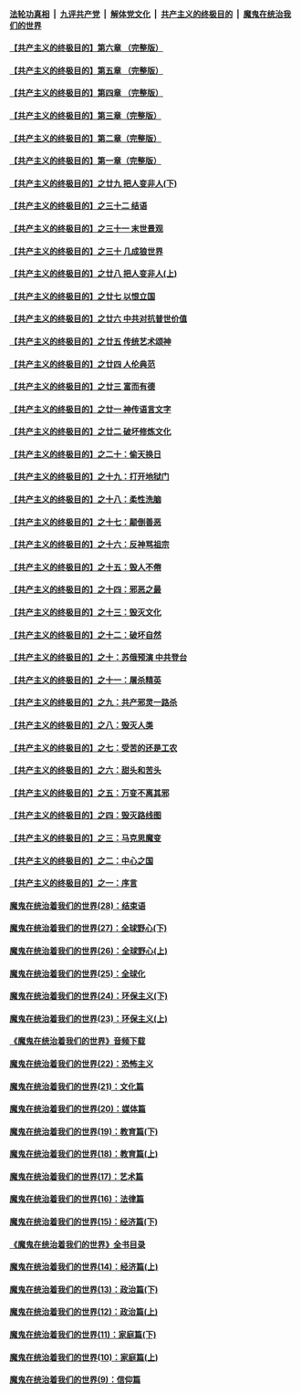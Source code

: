 ####  [法轮功真相](../../../../basic/blob/master/README.md?t=11210426) &nbsp;|&nbsp; [九评共产党](../../../../9ping.md/blob/master/README.md?t=11210426) &nbsp;|&nbsp; [解体党文化](../../../../jtdwh.md/blob/master/README.md?t=11210426)  &nbsp;|&nbsp; [共产主义的终极目的](../../../../gczydzjmd.md/blob/master/README.md?t=11210426) &nbsp;|&nbsp; [魔鬼在统治我们的世界](../../../../mgztzwmdsj.md/blob/master/README.md?t=11210426) 

#### [【共产主义的终极目的】第六章 （完整版）](../pages/nsc422/n11428913.md?t=11210426) 

#### [【共产主义的终极目的】第五章 （完整版）](../pages/nsc422/n11428912.md?t=11210426) 

#### [【共产主义的终极目的】第四章 （完整版）](../pages/nsc422/n11428907.md?t=11210426) 

#### [【共产主义的终极目的】第三章（完整版）](../pages/nsc422/n11428848.md?t=11210426) 

#### [【共产主义的终极目的】第二章（完整版）](../pages/nsc422/n11428831.md?t=11210426) 

#### [【共产主义的终极目的】第一章（完整版）](../pages/nsc422/n11417651.md?t=11210426) 

#### [【共产主义的终极目的】之廿九 把人变非人(下)](../pages/nsc422/n11344140.md?t=11210426) 

#### [【共产主义的终极目的】之三十二 结语](../pages/nsc422/n11360535.md?t=11210426) 

#### [【共产主义的终极目的】之三十一 末世景观](../pages/nsc422/n11351129.md?t=11210426) 

#### [【共产主义的终极目的】之三十 几成狼世界](../pages/nsc422/n11348280.md?t=11210426) 

#### [【共产主义的终极目的】之廿八 把人变非人(上)](../pages/nsc422/n11340492.md?t=11210426) 

#### [【共产主义的终极目的】之廿七 以恨立国](../pages/nsc422/n11336944.md?t=11210426) 

#### [【共产主义的终极目的】之廿六 中共对抗普世价值](../pages/nsc422/n11324785.md?t=11210426) 

#### [【共产主义的终极目的】之廿五 传统艺术颂神](../pages/nsc422/n11296396.md?t=11210426) 

#### [【共产主义的终极目的】之廿四 人伦典范](../pages/nsc422/n11296397.md?t=11210426) 

#### [【共产主义的终极目的】之廿三 富而有德](../pages/nsc422/n11283598.md?t=11210426) 

#### [【共产主义的终极目的】之廿一 神传语言文字](../pages/nsc422/n11263265.md?t=11210426) 

#### [【共产主义的终极目的】之廿二 破坏修炼文化](../pages/nsc422/n11245728.md?t=11210426) 

#### [【共产主义的终极目的】之二十：偷天换日](../pages/nsc422/n11238846.md?t=11210426) 

#### [【共产主义的终极目的】之十九：打开地狱门](../pages/nsc422/n11206376.md?t=11210426) 

#### [【共产主义的终极目的】之十八：柔性洗脑](../pages/nsc422/n11199994.md?t=11210426) 

#### [【共产主义的终极目的】之十七：颠倒善恶](../pages/nsc422/n11179782.md?t=11210426) 

#### [【共产主义的终极目的】之十六：反神骂祖宗](../pages/nsc422/n11166798.md?t=11210426) 

#### [【共产主义的终极目的】之十五：毁人不倦](../pages/nsc422/n11166792.md?t=11210426) 

#### [【共产主义的终极目的】之十四：邪恶之最](../pages/nsc422/n11150249.md?t=11210426) 

#### [【共产主义的终极目的】之十三：毁灭文化](../pages/nsc422/n11135227.md?t=11210426) 

#### [【共产主义的终极目的】之十二：破坏自然](../pages/nsc422/n11135214.md?t=11210426) 

#### [【共产主义的终极目的】之十：苏俄预演 中共登台](../pages/nsc422/n11118424.md?t=11210426) 

#### [【共产主义的终极目的】之十一：屠杀精英](../pages/nsc422/n11118442.md?t=11210426) 

#### [【共产主义的终极目的】之九：共产邪灵一路杀](../pages/nsc422/n11114139.md?t=11210426) 

#### [【共产主义的终极目的】之八：毁灭人类](../pages/nsc422/n11108503.md?t=11210426) 

#### [【共产主义的终极目的】之七：受苦的还是工农](../pages/nsc422/n11101809.md?t=11210426) 

#### [【共产主义的终极目的】之六：甜头和苦头](../pages/nsc422/n11096971.md?t=11210426) 

#### [【共产主义的终极目的】之五：万变不离其邪](../pages/nsc422/n11091285.md?t=11210426) 

#### [【共产主义的终极目的】之四：毁灭路线图](../pages/nsc422/n11086284.md?t=11210426) 

#### [【共产主义的终极目的】之三：马克思魔变](../pages/nsc422/n11061941.md?t=11210426) 

#### [【共产主义的终极目的】之二：中心之国](../pages/nsc422/n11047728.md?t=11210426) 

#### [【共产主义的终极目的】之一：序言](../pages/nsc422/n11086077.md?t=11210426) 

#### [魔鬼在统治着我们的世界(28)：结束语](../pages/nsc422/n10936246.md?t=11210426) 

#### [魔鬼在统治着我们的世界(27)：全球野心(下)](../pages/nsc422/n10928319.md?t=11210426) 

#### [魔鬼在统治着我们的世界(26)：全球野心(上)](../pages/nsc422/n10900318.md?t=11210426) 

#### [魔鬼在统治着我们的世界(25)：全球化](../pages/nsc422/n10788205.md?t=11210426) 

#### [魔鬼在统治着我们的世界(24)：环保主义(下)](../pages/nsc422/n10695307.md?t=11210426) 

#### [魔鬼在统治着我们的世界(23)：环保主义(上)](../pages/nsc422/n10688613.md?t=11210426) 

#### [《魔鬼在统治着我们的世界》音频下载](../pages/nsc422/n10635553.md?t=11210426) 

#### [魔鬼在统治着我们的世界(22)：恐怖主义](../pages/nsc422/n10614727.md?t=11210426) 

#### [魔鬼在统治着我们的世界(21)：文化篇](../pages/nsc422/n10597706.md?t=11210426) 

#### [魔鬼在统治着我们的世界(20)：媒体篇](../pages/nsc422/n10586579.md?t=11210426) 

#### [魔鬼在统治着我们的世界(19)：教育篇(下)](../pages/nsc422/n10564808.md?t=11210426) 

#### [魔鬼在统治着我们的世界(18)：教育篇(上)](../pages/nsc422/n10526970.md?t=11210426) 

#### [魔鬼在统治着我们的世界(17)：艺术篇](../pages/nsc422/n10499093.md?t=11210426) 

#### [魔鬼在统治着我们的世界(16)：法律篇](../pages/nsc422/n10485969.md?t=11210426) 

#### [魔鬼在统治着我们的世界(15)：经济篇(下)](../pages/nsc422/n10469975.md?t=11210426) 

#### [《魔鬼在统治着我们的世界》全书目录](../pages/nsc422/n10464261.md?t=11210426) 

#### [魔鬼在统治着我们的世界(14)：经济篇(上)](../pages/nsc422/n10457370.md?t=11210426) 

#### [魔鬼在统治着我们的世界(13)：政治篇(下)](../pages/nsc422/n10448270.md?t=11210426) 

#### [魔鬼在统治着我们的世界(12)：政治篇(上)](../pages/nsc422/n10444576.md?t=11210426) 

#### [魔鬼在统治着我们的世界(11)：家庭篇(下)](../pages/nsc422/n10440961.md?t=11210426) 

#### [魔鬼在统治着我们的世界(10)：家庭篇(上)](../pages/nsc422/n10435448.md?t=11210426) 

#### [魔鬼在统治着我们的世界(9)：信仰篇](../pages/nsc422/n10432159.md?t=11210426) 


